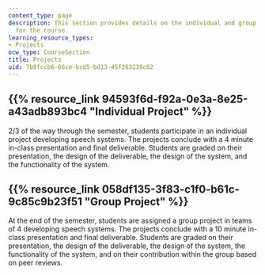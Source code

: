 ```yaml
---
content_type: page
description: This section provides details on the individual and group projects required
  for the course.
learning_resource_types:
- Projects
ocw_type: CourseSection
title: Projects
uid: 7b8fccb6-66ce-bcd5-bd13-45f263238c62
---
```


{{% resource_link 94593f6d-f92a-0e3a-8e25-a43adb893bc4 "Individual Project" %}}
-----------------------------------------------------------------------

2/3 of the way through the semester, students participate in an individual project developing speech systems. The projects conclude with a 4 minute in-class presentation and final deliverable. Students are graded on their presentation, the design of the deliverable, the design of the system, and the functionality of the system.

{{% resource_link 058df135-3f83-c1f0-b61c-9c85c9b23f51 "Group Project" %}}
-------------------------------------------------------------

At the end of the semester, students are assigned a group project in teams of 4 developing speech systems. The projects conclude with a 10 minute in-class presentation and final deliverable. Students are graded on their presentation, the design of the deliverable, the design of the system, the functionality of the system, and on their contribution within the group based on peer reviews.